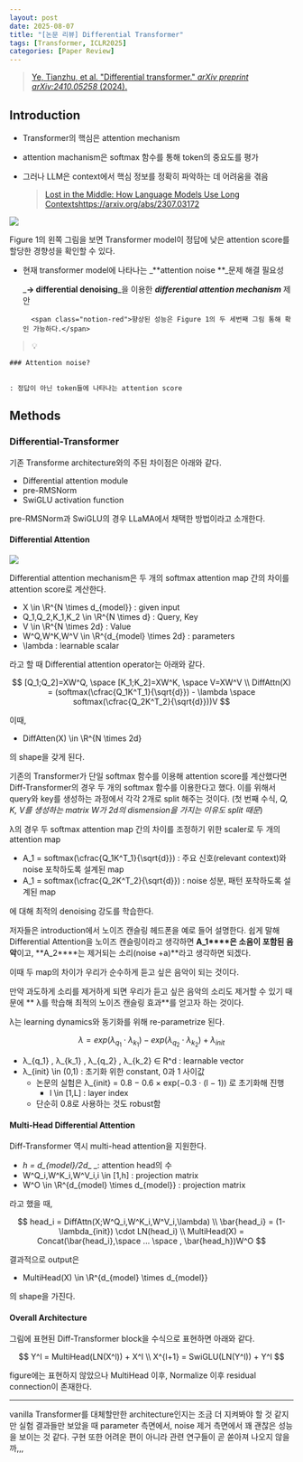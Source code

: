 ```yaml
---
layout: post
date: 2025-08-07
title: "[논문 리뷰] Differential Transformer"
tags: [Transformer, ICLR2025]
categories: [Paper Review]
---
```


> [Ye, Tianzhu, et al. "Differential transformer." ](https://arxiv.org/abs/2410.05258)[_arXiv preprint arXiv:2410.05258_](https://arxiv.org/abs/2410.05258)[ (2024).](https://arxiv.org/abs/2410.05258)



## Introduction

- Transformer의 핵심은 attention mechanism
- attention machanism은 softmax 함수를 통해 token의 중요도를 평가
- 그러나 LLM은 context에서 핵심 정보를 정확히 파악하는 데 어려움을 겪음

	> [Lost in the Middle: How Language Models Use Long Contextshttps://arxiv.org/abs/2307.03172](https://arxiv.org/abs/2307.03172)


![](https://prod-files-secure.s3.us-west-2.amazonaws.com/542b861c-36a8-4051-84e5-8804b6728dba/9083ea56-691a-4752-ae26-47f403431ac8/image.png?X-Amz-Algorithm=AWS4-HMAC-SHA256&X-Amz-Content-Sha256=UNSIGNED-PAYLOAD&X-Amz-Credential=ASIAZI2LB466VAY3NV2X%2F20250828%2Fus-west-2%2Fs3%2Faws4_request&X-Amz-Date=20250828T110110Z&X-Amz-Expires=3600&X-Amz-Security-Token=IQoJb3JpZ2luX2VjEEsaCXVzLXdlc3QtMiJHMEUCIAiRDU7YYSoICNIKW1L3f1I1MRfR%2Bo52OHqMgFdZQFjKAiEAukTfzgTmKoygClS3pv6wxE%2BOLua3nEG9rpj65HWDOMQqiAQIpP%2F%2F%2F%2F%2F%2F%2F%2F%2F%2FARAAGgw2Mzc0MjMxODM4MDUiDJA%2FJGu6Owim2vswMSrcA4G9o06zfS324uQvrr%2F%2BjmFuPVR1YCGdOA%2FmS7L9sE5RA5aB9y9SUBsVKITVMBHxunWEWj4j3zqtG1HlzqLhbDHglY%2FZIcSkq8NZPDxpcntz%2FrwrWTI8AxgT34Om3XK3Fgy7ZVv%2BKq16qsotJid%2F%2FQO1CrvcLY69%2FDaLrEJx6BhefzvZEcye78sBOib28lVKMrRWIvnImAllWs4WXslaIyp8s%2FrL1X5ZjhmgPjczud1te2d0fkshiZdL3hzcfHEID%2B9lMXsjDuYKOG3WCcJzdeexg9d3%2B5Q619FQ8v9sqWsxg7lKLpvG0yxwAJ8FY2wh2zrB3JQjHVGgavDRpyqfBM1bz%2F0jYEL0%2BRMRABGBQjDH8kYxyjz9Fd02QRfEyKpv%2BrW71f%2F98%2FnD2eXSIk%2Bd16%2BxxNZ3AFHpQivBt4HRhjiZkNPFdBXM7D%2BH6n7f8HhF8R%2FUIncs7kyuHlKQnZYf%2BlUL2CPlxixZKYnluhkhepVvNUXwYLesb2EcGRdKj4ijX2CQ9xi4iLYwxYq%2FDOGdOpkdFEq6fpjVT7Wddfp7GKozkhuDBs9IlZvB8ie2feJJhRo3h%2FeazlmVoGuZ%2FOQGZGmytlxk4G1G06CYjtWAUmTIG26mntJ8lU0sXHSYMI%2FewMUGOqUBgmUXCbkdL9nnXC0yTTZg%2FltFF9c4XkO7POf0%2FjOuoey%2Bo7%2B7jnvASbF0tBejTVeMP8dJETjcAkAXw7Y8z9AecNnDX7%2FsdtOtttZ6XD1Lcv9dWDu3tZLOtuNoo9oqOIrmT7aQAGXVvOXq8xH4qDc5YAYBjL%2FpvemX4i6HrsZmVDJd5WYr%2Ftk7snT70fay7JVCS8kg%2F7qNXuv6gduRw0AamElZTXdT&X-Amz-Signature=b3fc695f6328ed032c70b8b732020fc525b34c5af415fc5694f37d870fd3126e&X-Amz-SignedHeaders=host&x-amz-checksum-mode=ENABLED&x-id=GetObject)


Figure 1의 왼쪽 그림을 보면 Transformer model이 정답에 낮은 attention score를 할당한 경향성을 확인할 수 있다.

- 현재 transformer model에 나타나는 _**attention noise **_문제 해결 필요성

	_**→ differential denoising**_을 이용한 _**differential attention mechanism**_ 제안


		<span class="notion-red">향상된 성능은 Figure 1의 두 세번째 그림 통해 확인 가능하다.</span>


> 💡 


	### Attention noise?


	: 정답이 아닌 token들에 나타나는 attention score



## Methods



### Differential-Transformer


기존 Transforme architecture와의 주된 차이점은 아래와 같다.

- Differential attention module
- pre-RMSNorm
- SwiGLU activation function

pre-RMSNorm과 SwiGLU의 경우 LLaMA에서 채택한 방법이라고 소개한다.



#### Differential Attention


![](https://prod-files-secure.s3.us-west-2.amazonaws.com/542b861c-36a8-4051-84e5-8804b6728dba/116d70b2-1963-4810-9167-f4c7d8a06e8f/image.png?X-Amz-Algorithm=AWS4-HMAC-SHA256&X-Amz-Content-Sha256=UNSIGNED-PAYLOAD&X-Amz-Credential=ASIAZI2LB466VAY3NV2X%2F20250828%2Fus-west-2%2Fs3%2Faws4_request&X-Amz-Date=20250828T110110Z&X-Amz-Expires=3600&X-Amz-Security-Token=IQoJb3JpZ2luX2VjEEsaCXVzLXdlc3QtMiJHMEUCIAiRDU7YYSoICNIKW1L3f1I1MRfR%2Bo52OHqMgFdZQFjKAiEAukTfzgTmKoygClS3pv6wxE%2BOLua3nEG9rpj65HWDOMQqiAQIpP%2F%2F%2F%2F%2F%2F%2F%2F%2F%2FARAAGgw2Mzc0MjMxODM4MDUiDJA%2FJGu6Owim2vswMSrcA4G9o06zfS324uQvrr%2F%2BjmFuPVR1YCGdOA%2FmS7L9sE5RA5aB9y9SUBsVKITVMBHxunWEWj4j3zqtG1HlzqLhbDHglY%2FZIcSkq8NZPDxpcntz%2FrwrWTI8AxgT34Om3XK3Fgy7ZVv%2BKq16qsotJid%2F%2FQO1CrvcLY69%2FDaLrEJx6BhefzvZEcye78sBOib28lVKMrRWIvnImAllWs4WXslaIyp8s%2FrL1X5ZjhmgPjczud1te2d0fkshiZdL3hzcfHEID%2B9lMXsjDuYKOG3WCcJzdeexg9d3%2B5Q619FQ8v9sqWsxg7lKLpvG0yxwAJ8FY2wh2zrB3JQjHVGgavDRpyqfBM1bz%2F0jYEL0%2BRMRABGBQjDH8kYxyjz9Fd02QRfEyKpv%2BrW71f%2F98%2FnD2eXSIk%2Bd16%2BxxNZ3AFHpQivBt4HRhjiZkNPFdBXM7D%2BH6n7f8HhF8R%2FUIncs7kyuHlKQnZYf%2BlUL2CPlxixZKYnluhkhepVvNUXwYLesb2EcGRdKj4ijX2CQ9xi4iLYwxYq%2FDOGdOpkdFEq6fpjVT7Wddfp7GKozkhuDBs9IlZvB8ie2feJJhRo3h%2FeazlmVoGuZ%2FOQGZGmytlxk4G1G06CYjtWAUmTIG26mntJ8lU0sXHSYMI%2FewMUGOqUBgmUXCbkdL9nnXC0yTTZg%2FltFF9c4XkO7POf0%2FjOuoey%2Bo7%2B7jnvASbF0tBejTVeMP8dJETjcAkAXw7Y8z9AecNnDX7%2FsdtOtttZ6XD1Lcv9dWDu3tZLOtuNoo9oqOIrmT7aQAGXVvOXq8xH4qDc5YAYBjL%2FpvemX4i6HrsZmVDJd5WYr%2Ftk7snT70fay7JVCS8kg%2F7qNXuv6gduRw0AamElZTXdT&X-Amz-Signature=1b280524c87a6634be4a205a28c31bf8988a66357a180d9e65d526e212d2b1fb&X-Amz-SignedHeaders=host&x-amz-checksum-mode=ENABLED&x-id=GetObject)


Differential attention mechanism은 두 개의 softmax attention map 간의 차이를 attention score로 계산한다.

- X \in \R^{N \times d\_{model}} : given input
- Q\_1,Q\_2,K\_1,K\_2 \in \R^{N \times d} : Query, Key
- V \in \R^{N \times 2d} : Value
- W^Q,W^K,W^V \in \R^{d\_{model} \times 2d} : parameters
- \lambda : learnable scalar

라고 할 때 Differential attention operator는 아래와 같다.


$$
[Q_1;Q_2]=XW^Q, \space [K_1;K_2]=XW^K, \space V=XW^V \\
DiffAttn(X) = (softmax(\cfrac{Q_1K^T_1}{\sqrt{d}}) - \lambda \space softmax(\cfrac{Q_2K^T_2}{\sqrt{d}}))V
$$


이때,

- DiffAtten(X) \in \R^{N \times 2d}

의 shape을 갖게 된다.


기존의 Transformer가 단일 softmax 함수를 이용해 attention score를 계산했다면 Diff-Transformer의 경우 두 개의 softmax 함수를 이용한다고 했다. 이를 위해서 query와 key를 생성하는 과정에서 각각 2개로 split 해주는 것이다. <span class="notion-red">(첫 번째 수식, </span><span class="notion-red">_Q, K, V를 생성하는 matrix W가 2d의 dismension을 가지는 이유도 split 때문_</span><span class="notion-red">)</span>


 λ의 경우 두 softmax attention map 간의 차이를 조정하기 위한 scaler로 두 개의 attention map

- A\_1 = softmax(\cfrac{Q\_1K^T\_1}{\sqrt{d}}) : 주요 신호(relevant context)와 noise 포착하도록 설계된 map
- A\_1 = softmax(\cfrac{Q\_2K^T\_2}{\sqrt{d}}) : noise 성분, 패턴 포착하도록 설계된 map 

에 대해 최적의 denoising 강도를 학습한다.


저자들은 introduction에서 노이즈 캔슬링 헤드폰을 예로 들어 설명한다. 쉽게 말해 Differential Attention을 노이즈 캔슬링이라고 생각하면 **A\_1****은 소음이 포함된 음악**이고, **A\_2****는 제거되는 소리(noise +a)**라고 생각하면 되겠다. 


이때 두 map의 차이가 우리가 순수하게 듣고 싶은 음악이 되는 것이다. 


만약 과도하게 소리를 제거하게 되면 우리가 듣고 싶은 음악의 소리도 제거할 수 있기 때문에 ** λ를 학습해 최적의 노이즈 캔슬링 효과**를 얻고자 하는 것이다.


λ는 learning dynamics와 동기화를 위해 re-parametrize 된다.


$$
\lambda = exp(\lambda_{q_1} \cdot \lambda_{k_1}) - exp(\lambda_{q_2} \cdot \lambda_{k_2}) + \lambda_{init}
$$

- λ\_{q\_1} , λ\_{k\_1} , λ\_{q\_2} , λ\_{k\_2} ∈ R^d : learnable vector
- λ\_{init} \in (0,1) : 초기화 위한 constant, 0과 1 사이값
	- 논문의 실험은 λ\_{init} = 0.8 − 0.6 × exp(−0.3 · (l − 1)) 로 초기화해 진행
		- l \in [1,L] : layer index
	- 단순히 0.8로 사용하는 것도 robust함


#### **Multi-Head Differential Attention**


Diff-Transformer 역시 multi-head attention을 지원한다.

- _h = d\_{model}/2d__ _: attention head의 수
- W^Q\_i,W^K\_i,W^V\_i,i \in [1,h] : projection matrix
- W^O \in \R^{d\_{model} \times d\_{model}} : projection matrix

라고 했을 때,


$$
head_i = DiffAttn(X;W^Q_i,W^K_i,W^V_i,\lambda) \\
\bar{head_i} = (1-\lambda_{init}) \cdot LN(head_i) \\
MultiHead(X) = Concat(\bar{head_i},\space ... \space , \bar{head_h})W^O
$$


결과적으로 output은

- MultiHead(X) \in \R^{d\_{model} \times d\_{model}}

의 shape을 가진다.



#### Overall Architecture


그림에 표현된 Diff-Transformer block을 수식으로 표현하면 아래와 같다.


$$
Y^l = MultiHead(LN(X^l)) + X^l \\
X^{l+1} = SwiGLU(LN(Y^l)) + Y^l
$$


figure에는 표현하지 않았으나 MultiHead 이후, Normalize 이후 residual connection이 존재한다.


---


vanilla Transformer를 대체할만한 architecture인지는 조금 더 지켜봐야 할 것 같지만 실험 결과들만 보았을 때 parameter 측면에서, noise 제거 측면에서 꽤 괜찮은 성능을 보이는 것 같다. 구현 또한 어려운 편이 아니라 관련 연구들이 곧 쏟아져 나오지 않을까,,,

